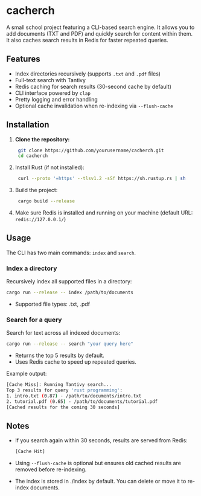 # cacherch

A small school project featuring a CLI-based search engine. It allows you to add documents (TXT and PDF) and quickly search for content within them. It also caches search results in Redis for faster repeated queries.

## Features

- Index directories recursively (supports `.txt` and `.pdf` files)
- Full-text search with Tantivy
- Redis caching for search results (30-second cache by default)
- CLI interface powered by `clap`
- Pretty logging and error handling
- Optional cache invalidation when re-indexing via `--flush-cache`

## Installation

1. **Clone the repository:**

   ```bash
    git clone https://github.com/yourusername/cacherch.git
    cd cacherch
   ```

2. Install Rust (if not installed):

   ```bash
    curl --proto '=https' --tlsv1.2 -sSf https://sh.rustup.rs | sh
   ```

3. Build the project:

   ```bash
    cargo build --release
   ```

4. Make sure Redis is installed and running on your machine (default URL: `redis://127.0.0.1/`)

## Usage

The CLI has two main commands: `index` and `search`.

### Index a directory

Recursively index all supported files in a directory:

```bash
cargo run --release -- index /path/to/documents
```

- Supported file types: .txt, .pdf

### Search for a query

Search for text across all indexed documents:

```bash
cargo run --release -- search "your query here"
```

- Returns the top 5 results by default.
- Uses Redis cache to speed up repeated queries.

Example output:

```bash
[Cache Miss]: Running Tantivy search...
Top 3 results for query 'rust programming':
1. intro.txt (0.87) - /path/to/documents/intro.txt
2. tutorial.pdf (0.65) - /path/to/documents/tutorial.pdf
[Cached results for the coming 30 seconds]
```

## Notes

- If you search again within 30 seconds, results are served from Redis:

  ```bash
  [Cache Hit]
  ```

- Using `--flush-cache` is optional but ensures old cached results are removed before re-indexing.
- The index is stored in ./index by default. You can delete or move it to re-index documents.
